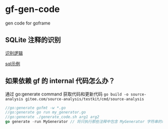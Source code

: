 # gf-gen-code
gen code  for goframe

## SQLite 注释的识别

[识别逻辑](./commit/54d110e663c8eedd51f40c750be10726b2dfdb65)

[sql示例](./blob/main/service/db/test.sql)


## 如果依赖 gf 的 internal 代码怎么办？
通过 go:generate command 获取代码和更新代码
`go build -o source-analysis gitee.com/source-analysis/testkit/cmd/source-analysis`
```go
//go:generate gofmt -w *.go
//go:generate go run my_generator.go
//go:generate ./generate_code.sh arg1 arg2
go generate -run MyGenerator // 将只执行那些注释中包含 MyGenerator 字符串的命令
```